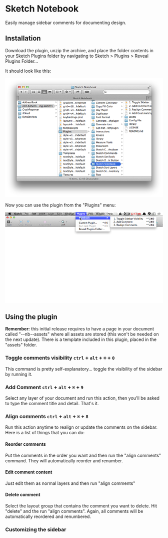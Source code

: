 # Sketch Notebook

Easily manage sidebar comments for documenting design.

## Installation

Download the plugin, unzip the archive, and place the folder contents in your Sketch Plugins folder by navigating to Sketch > Plugins > Reveal Plugins Folder…

It should look like this:

![Toggle comments visibility](assets/sketchfolder.png?raw=true "Toggle comments visibility")

Now you can use the plugin from the "Plugins" menu:

![Plugins menu](assets/pluginmenu.png?raw=true "Plugins menu")

## Using the plugin

**Remember:** this initial release requires to have a page in your document called "--nb--assets" where all assets are stored (this won't be needed on the next update). There is a template included in this plugin, placed in the "assets" folder.

### Toggle comments visibility `ctrl` + `alt` + `⌘` + `0`
This command is pretty self-explanatory... toggle the visibility of the sidebar by running it.

### Add Comment `ctrl` + `alt` + `⌘` + `9`
Select any layer of your document and run this action, then you'll be asked to type the comment title and detail. That's it.

### Align comments `ctrl` + `alt` + `⌘` + `8`
Run this action anytime to realign or update the comments on the sidebar. Here is a list of things that you can do:

#### Reorder comments
Put the comments in the order you want and then run the "align comments" command. They will automatically reorder and renumber.

#### Edit comment content
Just edit them as normal layers and then run "align comments"

#### Delete comment
Select the layout group that contains the comment you want to delete. Hit "delete" and the run "align comments". Again, all comments will be automatically reordered and renumbered.

### Customizing the sidebar
